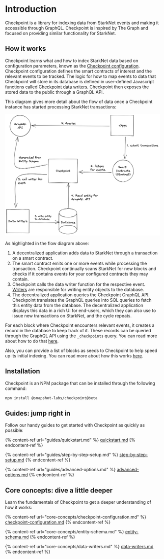 # Introduction

Checkpoint is a library for indexing data from StarkNet events and making it accessible through GraphQL. Checkpoint is inspired by The Graph and focused on providing similar functionality for StarkNet.

## How it works

Checkpoint learns what and how to index StarkNet data based on configuration parameters, known as the [Checkpoint configuration](core-concepts/checkpoint-configuration.md). Checkpoint configuration defines the smart contracts of interest and the relevant events to be tracked. The logic for how to map events to data that Checkpoint will store in its database is defined in user-defined Javascript functions called [Checkpoint data writers](core-concepts/data-writers.md). Checkpoint then exposes the stored data to the public through a GraphQL API.

This diagram gives more detail about the flow of data once a Checkpoint instance has started processing StarkNet transactions:

![Checkpoint Flow Diagram](.gitbook/assets/image.png)

As highlighted in the flow diagram above:

1. A decentralized application adds data to StarkNet through a transaction on a smart contract.
2. The smart contract emits one or more events while processing the transaction. Checkpoint continually scans StarkNet for new blocks and checks if it contains events for your configured contracts they may contain.
3. Checkpoint calls the data writer function for the respective event. [Writers](core-concepts/data-writers.md) are responsible for writing entity objects to the database.
4. The decentralized application queries the Checkpoint GraphQL API. Checkpoint translates the GraphQL queries into SQL queries to fetch this entity data from the database. The decentralized application displays this data in a rich UI for end-users, which they can also use to issue new transactions on StarkNet, and the cycle repeats.

For each block where Checkpoint encounters relevant events, it creates a record in the database to keep track of it. These records can be queried through the GraphQL API using the `_checkpoints` query. You can read more about how to do that [here](core-concepts/internal-data-query.md#2.-\_checkpoint-and-\_checkpoints-query-fields).&#x20;

Also, you can provide a list of blocks as seeds to Checkpoint to help speed up its initial indexing. You can read more about how this works [here](guides/speeding-up-indexing.md).

## Installation

Checkpoint is an NPM package that can be installed through the following command:

```bash
npm install @snapshot-labs/checkpoint@beta
```

## Guides: jump right in

Follow our handy guides to get started with Checkpoint as quickly as possible:

{% content-ref url="guides/quickstart.md" %}
[quickstart.md](guides/quickstart.md)
{% endcontent-ref %}

{% content-ref url="guides/step-by-step-setup.md" %}
[step-by-step-setup.md](guides/step-by-step-setup.md)
{% endcontent-ref %}

{% content-ref url="guides/advanced-options.md" %}
[advanced-options.md](guides/advanced-options.md)
{% endcontent-ref %}

## Core concepts: dive a little deeper

Learn the fundamentals of Checkpoint to get a deeper understanding of how it works:

{% content-ref url="core-concepts/checkpoint-configuration.md" %}
[checkpoint-configuration.md](core-concepts/checkpoint-configuration.md)
{% endcontent-ref %}

{% content-ref url="core-concepts/entity-schema.md" %}
[entity-schema.md](core-concepts/entity-schema.md)
{% endcontent-ref %}

{% content-ref url="core-concepts/data-writers.md" %}
[data-writers.md](core-concepts/data-writers.md)
{% endcontent-ref %}
